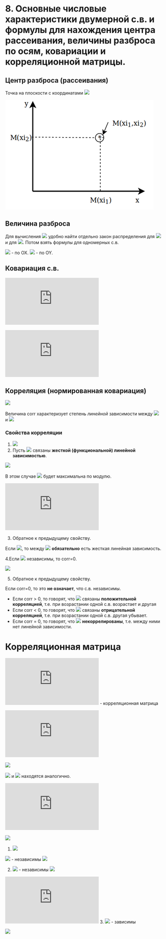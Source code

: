 # 8. Основные числовые характеристики двумерной с.в. и формулы для нахождения центра рассеивания, величины разброса по осям, ковариации и корреляционной матрицы.

## Центр разброса (рассеивания)

Точка на плоскости с координатами ![](https://latex.codecogs.com/svg.latex?(M\xi_1,M\xi_2))

![](../../images/two-dimensional_random_variables/ticket8-1.png)

## Величина разброса

Для вычисления ![](https://latex.codecogs.com/svg.latex?D\xi_i) удобно найти отдельно закон распределения для ![](https://latex.codecogs.com/svg.latex?\xi_1) и для ![](https://latex.codecogs.com/svg.latex?\xi_2). Потом взять формулы для одномерных с.в.

![](https://latex.codecogs.com/svg.latex?D\xi_1) - по OX.
![](https://latex.codecogs.com/svg.latex?D\xi_2) - по OY.

## Ковариация с.в.

![](https://latex.codecogs.com/svg.latex?COV%28%5Cxi_1%2C%5Cxi_2%29%3DM%5C%7B%28%5Cxi_1-M%5Cxi_1%29%28%5Cxi_2-M%5Cxi_2%29%5C%7D%28definition%29%3DM%28%5Cxi_1%5Cxi_2%29-M%5Cxi_1M%5Cxi_2%28convenient%20formula%29)

![](https://latex.codecogs.com/svg.latex?M%28%5Cxi_1%5Cxi_2%29%3D%5Cleft%5C%7B%5Cbegin%7Bmatrix%7D%20%5Csum_i%5Csum_jx_iy_jp_%7Bij%7D%2C%20%28%5Cxi_1%2C%5Cxi_2%29-discrete%5C%5C%20%5Cint_%7B-%5Cinfty%7D%5E%7B&plus;%5Cinfty%7D%5Cint_%7B-%5Cinfty%7D%5E%7B&plus;%5Cinfty%7Dxyf_%7B%5Cxi_1%5Cxi_2%7D%28x%2Cy%29%2C%28%5Cxi_1%2C%5Cxi_2%29-continuous%20%5Cend%7Bmatrix%7D%5Cright.)

## Корреляция (нормированная ковариация)

![](https://latex.codecogs.com/svg.latex?corr(\xi_1,\xi_2)=\frac{COV(\xi_1,\xi_2)}{\sqrt{D(\xi_1)}\sqrt{D(\xi_2)}}=\frac{COV(\xi_1,\xi_2)}{\sigma\xi_1\sigma\xi_2})

Величина corr характеризует степень _линейной_ зависимости между ![](https://latex.codecogs.com/svg.latex?\xi_1) и ![](https://latex.codecogs.com/svg.latex?\xi_2)

### Свойства корреляции

1. ![](https://latex.codecogs.com/svg.latex?\left&space;|&space;corr&space;\right&space;|&space;\leqslant&space;1)
2. Пусть ![](https://latex.codecogs.com/svg.latex?\xi_1,\xi_2) связаны __жесткой (функциональной) линейной зависимостью__.

  ![](https://latex.codecogs.com/svg.latex?\xi_2=a\xi_1&plus;b,&space;a,b&space;\in&space;R,&space;a\neq0)

  В этом случае ![](https://latex.codecogs.com/svg.latex?corr(\xi_1,\xi_2)) будет максимальна по модулю.

  ![](https://latex.codecogs.com/svg.latex?corr%28%5Cxi_1%2C%5Cxi_2%29%3D%5Cleft%5C%7B%5Cbegin%7Bmatrix%7D%201%2C%20a%3E0%5C%5C%20-1%2C%20a%3C0%20%5Cend%7Bmatrix%7D%5Cright.)

3. Обратное к предыдущему свойству.

  Если ![](https://latex.codecogs.com/svg.latex?\left&space;|&space;corr&space;\right&space;|&space;=&space;1), то между ![](https://latex.codecogs.com/svg.latex?\xi_1,\xi_2) __обязательно__ есть жесткая линейная зависимость.

4.Если ![](https://latex.codecogs.com/svg.latex?\xi_1,\xi_2) независимы, то corr=0.

  ![](https://latex.codecogs.com/svg.latex?corr(\xi_1,\xi_2)=\frac{COV(\xi_1\xi_2)}{\sigma\xi_1\sigma\xi_2}=\frac{M(\xi_1\xi_2)-M(\xi_1)M(\xi_2)}{\sigma\xi_1\sigma\xi_2}=0)

5. Обратное к предыдущему свойству.

  Если corr=0, то это __не означает__, что с.в. независимы.

  - Если corr > 0, то говорят, что ![](https://latex.codecogs.com/svg.latex?\xi_1,\xi_2) связаны __положительной корреляцией__, т.е. при возрастании одной с.в. возрастает и другая
  - Если corr < 0, то говорят, что ![](https://latex.codecogs.com/svg.latex?\xi_1,\xi_2) связаны __отрицательной корреляцией__, т.е. при возрастании одной с.в. другая убывает.
  - Если corr = 0, то говорят, что ![](https://latex.codecogs.com/svg.latex?\xi_1,\xi_2) __некоррелированы__, т.е. между ними нет линейной зависимости.

# Корреляционная матрица

![](https://latex.codecogs.com/svg.latex?%5Cbegin%7Bpmatrix%7D%20cov%28%5Cxi_1%2C%5Cxi_1%29%26%20cov%28%5Cxi_1%2C%5Cxi_2%29%5C%5C%20cov%28%5Cxi_2%2C%5Cxi_1%29%26%20cov%28%5Cxi_2%2C%5Cxi_2%29%20%5Cend%7Bpmatrix%7D) - корреляционная матрица

![](https://latex.codecogs.com/svg.latex?cov%28%5Cxi_1%2C%5Cxi_1%29%3DM%28%28%5Cxi_1-M%5Cxi_1%29%28%5Cxi_1-M%5Cxi_1%29%29%3DM%5C%7B%28%5Cxi_1-M%5Cxi_1%29%5E2%5C%7D%3DD%5Cxi_1)

![](https://latex.codecogs.com/svg.latex?cov(\xi_2,\xi_1)=M((\xi_2-M\xi_2)(\xi_-M\xi_1))=&space;cov(\xi_1,\xi_2))

![](https://latex.codecogs.com/svg.latex?cov(\xi_2,\xi_2)) и ![](https://latex.codecogs.com/svg.latex?cov(\xi_2,\xi_1)) находятся аналогично.

![](https://latex.codecogs.com/svg.latex?%5Cbegin%7Bpmatrix%7D%20D%5Cxi_1%26%20cov%28%5Cxi_1%2C%5Cxi_2%29%5C%5C%20cov%28%5Cxi_1%2C%5Cxi_2%29%26%20D%5Cxi_2%20%5Cend%7Bpmatrix%7D)

![](https://latex.codecogs.com/svg.latex?cov(\xi_1,\xi_2)=M(\xi_1,\xi_2)-M\xi_1M\xi_2)

1. ![](https://latex.codecogs.com/svg.latex?M(\xi_1,\xi_2)=&space;M\xi_1M\xi_2&plus;cov(\xi_1,\xi_2))

  ![](https://latex.codecogs.com/svg.latex?\xi_1,\xi_2) - независимы ![](https://latex.codecogs.com/svg.latex?\Rightarrow&space;M(\xi_1,\xi_2)=M\xi_1M\xi_2)

2. ![](https://latex.codecogs.com/svg.latex?\xi_1,\xi_2) - независимы ![](https://latex.codecogs.com/svg.latex?\Rightarrow&space;D(\xi_1&plus;\xi_2)=D\xi_1&plus;D\xi_2)

  ![](https://latex.codecogs.com/svg.latex?D%28%5Cxi_1&plus;%5Cxi_2%29%3DM%5C%7B%28%5Cxi_1&plus;%5Cxi_2-M%28%5Cxi_1&plus;%5Cxi_2%29%5E2%29%5C%7D%3DM%5C%7B%28%5Cxi_1-m%5Cxi_1%29&plus;%28%5Cxi_2-M%5Cxi_2%29%5E2%5C%7D%3DM%5C%7B%28%5Cxi_1-m%5Cxi_1%5E2%29&plus;2%28%5Cxi_1-M%5Cxi_1%29%28%5Cxi_2-M%5Cxi_2%29&plus;%28%5Cxi_2-M%5Cxi_2%29%5E2%5C%7D%3DM%5C%7B%28%5Cxi_1-m%5Cxi_1%5E2%29%5C%7D&plus;2M%5C%7B%28%5Cxi_1-M%5Cxi_1%29%28%5Cxi_2-M%5Cxi_2%29%5C%7D&plus;M%5C%7B%28%5Cxi_2-M%5Cxi_2%29%5E2%5C%7D%3DD%5Cxi_1&plus;D%5Cxi_2&plus;2cov%28%5Cxi_1%5C%2C%5Cxi_2%29)
3. ![](https://latex.codecogs.com/svg.latex?\xi_1,\xi_2) - зависимы

  ![](https://latex.codecogs.com/svg.latex?D(\xi_1&plus;\xi_2)=D\xi_1&plus;D\xi_2&plus;cov(\xi_1\,\xi_2))
